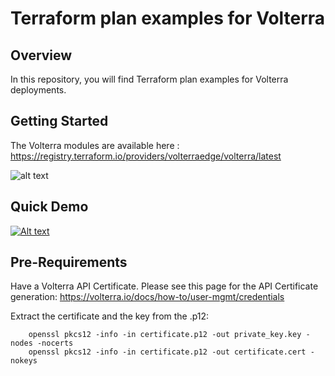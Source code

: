 # Terraform plan examples for Volterra

## Overview
In this repository, you will find Terraform plan examples for Volterra deployments.

## Getting Started
The Volterra modules are available here : https://registry.terraform.io/providers/volterraedge/volterra/latest

![alt text][logo]

[logo]: https://raw.githubusercontent.com/f5devcentral/terraform-volterra/main/terraform_screen.png "Terraform"

## Quick Demo

[![Alt text](https://img.youtube.com/vi/M2TGAFAbsSc/0.jpg)](https://www.youtube.com/watch?v=M2TGAFAbsSc)

## Pre-Requirements
Have a Volterra API Certificate. Please see this page for the API Certificate generation: https://volterra.io/docs/how-to/user-mgmt/credentials

Extract the certificate and the key from the .p12:

```
    openssl pkcs12 -info -in certificate.p12 -out private_key.key -nodes -nocerts
    openssl pkcs12 -info -in certificate.p12 -out certificate.cert -nokeys
```

